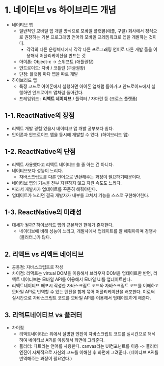 # 1. 네이티브 vs 하이브리드 개념

- 네이티브 앱
    - 일반적인 모바일 앱 개발 방식으로 모바일 플랫폼(애플, 구글) 회사에서 정식으로 권장하는 기본 프로그래밍 언어와 모바일 프레임워크로 앱을 개발하는 것이다. 
        - 각각의 다른 운영체제에서 각각 다른 프로그래밍 언어로 다른 개발 툴을 이용해서 어플리케이션을 만드는 것
    - 아이폰: Object-c -> 스위프트 (애플권장) 
    - 안드로이드: 자바 /  코틀린 (구글권장)
    - 단점: 플랫폼 마다 앱을 따로 개발
- 하이브리드 앱
    - 특정 코드로 아이폰에서 실행하면 아이폰 앱처럼 돌아가고 안드로이드에서 실행하면 안드로이드 앱처럼 돌아간다. 
    - 프레임워크 : **리액트 네이티브** / 플럭터 / 자마린 등  (크로스 플랫폼)

## 1-1. ReactNative의 장점
- 리액트 개발 경험 있을시 네이티브 앱 개발 공부보다 쉽다.
- 안이폰과 안드로이드 앱을 동시에 개발할 수 있다. (하이브리드 앱)
## 1-2. ReactNative의 단점
- 리액트 사용했다고 리액트 네이티브 쓸 줄 아는 건 아니다.
- 네이티브보다 성능이 느리다.
    - 자바스크립트를 다른 언어으로 변환해주는 과정이 필요하기때문이다.
- 네이티브 앱의 기능을 전부 지원하지 않고 지원 속도도 느리다.
- 따라서 개발사가 업데이트를 꾸준히 해줘야한다.
- 업데이트가 느리면 결국 개발자가 내부를 고쳐서 기능을 스스로 구현해야한다.

## 1-3. ReactNative의 미래성
- 대세가 될까? 하이브리드 앱의 근본적인 한계가 존재한다.
    - 네이티브에 비해 성능이 느리고, 개발사에서 업데이트를 잘 해줘야하며 경쟁사(플러터..)가 많다. 

## 2. 리액트 vs 리액트 네이티브
- 공통점: 자바스크립트로 작성
- 차이점: 리액트는 virtual DOM을 이용해서 브라우저 DOM을 업데이트한 반면, 리액트 네이티브는 모바일 API를 이용해서 모바일 UI를 업데이트한다. 
- 리액트네이티브 배포시 작성한 자바스크립트 코드와 자바스크립트 코드를 이해하고 모바일 API로 번역할 수 있는 엔진을 함께 묶어 어플리케이션을 배포한다. 이로써 실시간으로 자바스크립트 코드를 모바일 API를 이용해서 업데이트하게 해준다.
## 3. 리액트네이티브 vs 플러터
- 차이점
    - 리액트네이티브: 위에서 설명한 엔진이 자바스크립트 코드를 실시간으로 해석하여 네이티브 API를 이용해서 화면에 그려준다.
    - 플러터: 다트라는 언어를 사용한다. canvas라는 UI컴포넌트를 이용 -> 플러터 엔진이 자체적으로 자신의 코드를 이해한 후 화면에 그려준다. (네이티브 API를 번역해주는 과정이 필요없다.)
